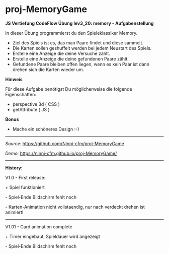 # proj-MemoryGame

**JS Vertiefung CodeFlow Übung lev3_20: memory - Aufgabenstellung**

In dieser Übung programmierst du den Spieleklassiker Memory.

-   Ziel des Spiels ist es, das man Paare findet und diese sammelt.
-   Die Karten sollen geshuffelt werden bei jedem Neustart des Spiels.
-   Erstelle eine Anzeige die deine Versuche zählt.
-   Erstelle eine Anzeige die deine gefundenen Paare zählt.
-   Gefundene Paare bleiben offen liegen, wenn es kein Paar ist dann drehen sich die Karten wieder um.

<b>Hinweis</b>

Für diese Aufgabe benötigst Du möglicherweise die folgende Eigenschaften:

-   perspective 3d ( CSS )
-   getAttribute ( JS )

<b>Bonus</b>

-   Mache ein schöneres Design :-)

---

_Source:_ https://github.com/Ninni-cfm/proj-MemoryGame

_Demo:_ https://ninni-cfm.github.io/proj-MemoryGame/

---

**History:**

V1.0 - First release:

\+ Spiel funktioniert

\- Spiel-Ende Bildschirm fehlt noch

\- Karten-Animation nicht vollstaendig, nur nach verdeckt drehen ist animiert!

---

V1.01 - Card animation complete

\+ Timer eingebaut, Spieldauer wird angezeigt

\- Spiel-Ende Bildschirm fehlt noch
